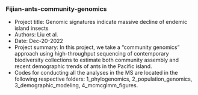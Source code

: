 ### Fijian-ants-community-genomics

* Project title: Genomic signatures indicate massive decline of endemic island insects
* Authors: Liu et al.
* Date: Dec-20-2022
* Project summary: In this project, we take a “community genomics” approach using high-throughput sequencing of contemporary biodiversity collections to estimate both community assembly and recent demographic trends of ants in the Pacific island.
* Codes for conducting all the analyses in the MS are located in the following respective folders: 1_phylogenomics, 2_population_genomics, 3_demographic_modeling, 4_mcmcglmm_figures.






